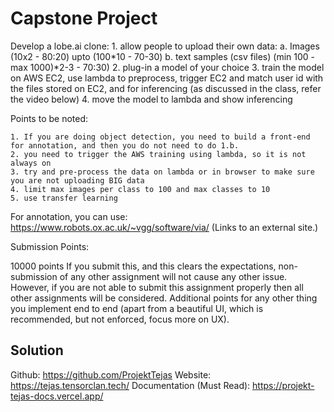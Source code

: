 # Capstone Project

Develop a lobe.ai clone:
    1. allow people to upload their own data:
        a. Images (10x2 - 80:20) upto (100*10 - 70-30)
        b. text samples (csv files) (min 100 - max 1000)*2-3 - 70:30)
    2. plug-in a model of your choice
    3. train the model on AWS EC2, use lambda to preprocess, trigger EC2 and match user id with the files stored on EC2, and for inferencing (as discussed in the class, refer the video below)
    4. move the model to lambda and show inferencing

Points to be noted:

    1. If you are doing object detection, you need to build a front-end for annotation, and then you do not need to do 1.b.
    2. you need to trigger the AWS training using lambda, so it is not always on
    3. try and pre-process the data on lambda or in browser to make sure you are not uploading BIG data
    4. limit max images per class to 100 and max classes to 10
    5. use transfer learning

For annotation, you can use: <https://www.robots.ox.ac.uk/~vgg/software/via/> (Links to an external site.)

Submission Points:

10000 points
If you submit this, and this clears the expectations, non-submission of any other assignment will not cause any other issue. However, if you are not able to submit this assignment properly then all other assignments will be considered. 
Additional points for any other thing you implement end to end (apart from a beautiful UI, which is recommended, but not enforced, focus more on UX).

## Solution

Github: <https://github.com/ProjektTejas>
Website: <https://tejas.tensorclan.tech/>
Documentation (Must Read): <https://projekt-tejas-docs.vercel.app/>
